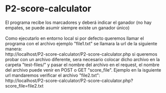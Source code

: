 # P2-score-calculator
El programa recibe los marcadores y deberá indicar el ganador (no hay empates, se puede asumir siempre existe un ganador único)
<br>
<br>
Como ejecutarlo en entorno local
si por defecto queremos llamar el programa con el archivo ejemplo "file1.txt" se llamara la url de la siguiente manera:<br>
http://localhost/P2-score-calculator/P2-score-calculator.php
si queremos probar con un archivo diferente, sera necesario colocar dicho archivo en la carpeta "test-files/" y pasar el nombre del archivo en el request,
el nombre del archivo puede venir en POST o GET "score_file". Ejemplo en la isguiente url mandaremos verificar el archivo "file2.txt":<br>
http://localhost/P2-score-calculator/P2-score-calculator.php?score_file=file2.txt
